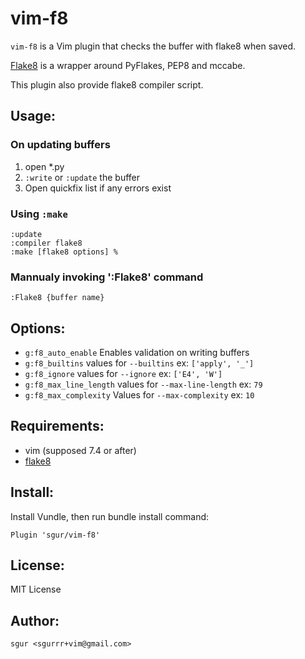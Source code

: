 vim-f8
===============

`vim-f8` is a Vim plugin that checks the buffer with flake8 when saved.

[Flake8](http://pypi.python.org/pypi/flake8/) is a wrapper around PyFlakes, PEP8 and mccabe.

This plugin also provide flake8 compiler script.

Usage:
------

### On updating buffers

1. open \*.py
2. `:write` or `:update` the buffer
3. Open quickfix list if any errors exist

### Using `:make`

~~~vim
:update
:compiler flake8
:make [flake8 options] %
~~~

### Mannualy invoking ':Flake8' command


~~~vim
:Flake8 {buffer name}
~~~

Options:
--------

- `g:f8_auto_enable`
  Enables validation on writing buffers
- `g:f8_builtins`
  values for `--builtins` ex: `['apply', '_']`
- `g:f8_ignore`
  values for `--ignore` ex: `['E4', 'W']`
- `g:f8_max_line_length`
  values for `--max-line-length` ex: `79`
- `g:f8_max_complexity`
  Values for `--max-complexity` ex: `10`

Requirements:
-------------

- vim (supposed 7.4 or after)
- [flake8](https://pypi.python.org/pypi/flake8)

Install:
--------

Install Vundle, then run bundle install command:

~~~vim
Plugin 'sgur/vim-f8'
~~~

License:
--------

MIT License

Author:
-------

`sgur <sgurrr+vim@gmail.com>`
